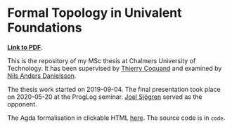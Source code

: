 # Formal Topology in Univalent Foundations

[**Link to PDF**][3].

This is the repository of my MSc thesis at Chalmers University of
Technology. It has been supervised by [Thierry Coquand][0] and
examined by [Nils Anders Danielsson][1].

The thesis work started on 2019-09-04. The final presentation took
place on 2020-05-20 at the ProgLog seminar. [Joel Sjögren][2] served
as the opponent.

The Agda formalisation in clickable HTML [here][4]. The source code is
in `code`.


[0]: http://www.cse.chalmers.se/~coquand/
[1]: http://www.cse.chalmers.se/~nad/
[2]: https://github.com/JoelSjogren
[3]: https://odr.chalmers.se/handle/20.500.12380/301098
[4]: https://ayberkt.gitlab.io/msc-thesis/Main.html
